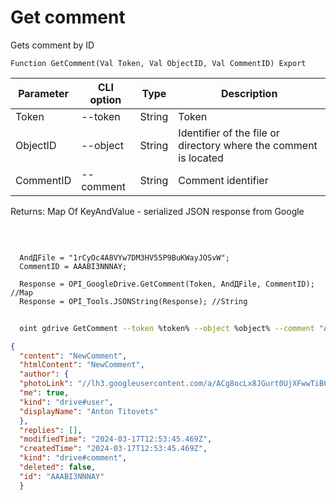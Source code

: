 ﻿---
sidebar_position: 2
---

# Get comment
 Gets comment by ID



`Function GetComment(Val Token, Val ObjectID, Val CommentID) Export`

  | Parameter | CLI option | Type | Description |
  |-|-|-|-|
  | Token | --token | String | Token |
  | ObjectID | --object | String | Identifier of the file or directory where the comment is located |
  | CommentID | --comment | String | Comment identifier |

  
  Returns:  Map Of KeyAndValue - serialized JSON response from Google

<br/>




```bsl title="Code example"
  
  AndДFile = "1rCyOc4A8VYw7DM3HV55P9BuKWayJOSvW";
  CommentID = AAABI3NNNAY;
  
  Response = OPI_GoogleDrive.GetComment(Token, AndДFile, CommentID); //Map
  Response = OPI_Tools.JSONString(Response); //String
```



```sh title="CLI command example"
    
  oint gdrive GetComment --token %token% --object %object% --comment "AAABI3NNNAY"

```

```json title="Result"
{
  "content": "NewComment",
  "htmlContent": "NewComment",
  "author": {
  "photoLink": "//lh3.googleusercontent.com/a/ACg8ocLx8JGurt0UjXFwwTiB6ZoDPWslW1EnfCTahrwrIllM6Q=s50-c-k-no",
  "me": true,
  "kind": "drive#user",
  "displayName": "Anton Titovets"
  },
  "replies": [],
  "modifiedTime": "2024-03-17T12:53:45.469Z",
  "createdTime": "2024-03-17T12:53:45.469Z",
  "kind": "drive#comment",
  "deleted": false,
  "id": "AAABI3NNNAY"
  }
```
